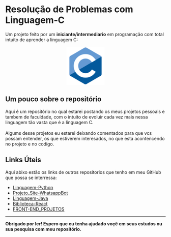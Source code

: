 # Resolução de Problemas com Linguagem-C

Um projeto feito por um **iniciante/intermediario** em programação com total intuito de aprender a linguagem C:

<div align="center" style="display: inline_block">

<img alt="java" width="120" src="https://raw.githubusercontent.com/devicons/devicon/master/icons/c/c-original.svg">
</div>

## Um pouco sobre o repositório

Aqui é um repositório no qual estarei postando os meus projetos pessoais e tambem de faculdade,
com o intuito de evoluir cada vez mais nessa linguagem tão vasta que é a linguagem C.
<br><br>
Algums desse projetos eu estarei 
deixando comentados para que vcs possam entender, os que estiverem interesados, no que esta acontencendo no projeto e no codigo.

## Links Úteis

Aqui abixo estão os links de outros repositorios que tenho em meu GitHub que possa se interressa:

- [Linguagem-Python](https://github.com/Igornalves/Linguagem-Python)
- [Projeto_Site-WhatsappBot](https://github.com/Igornalves/Projeto_Site-WhatsappBot)
- [Linguagem-Java](https://github.com/Igornalves/Linguagem_Java)
- [Biblioteca-React](https://github.com/Igornalves/Biblioteca-React)
- [FRONT-END_PROJETOS](https://github.com/Igornalves/FRONT-END_PROJETOS)

---

**Obrigado por ler! Espero que eu tenha ajudado voçê em seus estudos ou sua pesquisa com meu repositório.**
